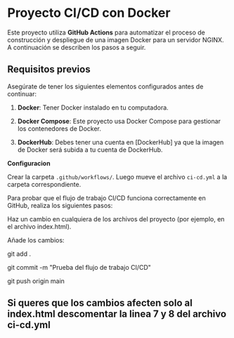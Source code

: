# Proyecto CI/CD con Docker

Este proyecto utiliza **GitHub Actions** para automatizar el proceso de construcción y despliegue de una imagen Docker para un servidor NGINX. A continuación se describen los pasos a seguir.

## Requisitos previos

Asegúrate de tener los siguientes elementos configurados antes de continuar:

1. **Docker**: Tener Docker instalado en tu computadora.

2. **Docker Compose**: Este proyecto usa Docker Compose para gestionar los contenedores de Docker.

3. **DockerHub**: Debes tener una cuenta en [DockerHub] ya que la imagen de Docker será subida a tu cuenta de DockerHub.

**Configuracion**

Crear la carpeta `.github/workflows/`. Luego mueve el archivo `ci-cd.yml` a la carpeta correspondiente.

Para probar que el flujo de trabajo CI/CD funciona correctamente en GitHub, realiza los siguientes pasos:

Haz un cambio en cualquiera de los archivos del proyecto (por ejemplo, en el archivo index.html).

Añade los cambios:

git add .

git commit -m "Prueba del flujo de trabajo CI/CD"

git push origin main

## Si queres que los cambios afecten solo al index.html descomentar la linea 7 y 8 del archivo ci-cd.yml
